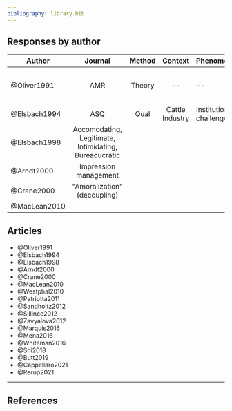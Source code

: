 ```yaml
---
bibliography: library.bib
---
```


## Responses by author

Author          | Journal   | Method    | Context           | Phenomenon                | Responses
---             | :-:       | :-:       | :-:               | ---                       | ------                      
@Oliver1991     | AMR       | Theory    | --                | --                        | Acquisce, Compromise, Avoid, Defy, Manipulate
@Elsbach1994    | ASQ       | Qual      | Cattle Industry   | Institutional challenges  | Denial, Acknowledgement
@Elsbach1998    | Accomodating, Legitimate, Intimidating, Bureacucratic
@Arndt2000      | Impression management
@Crane2000      | "Amoralization" (decoupling)
@MacLean2010    | 

## Articles

* @Oliver1991
* @Elsbach1994
* @Elsbach1998
* @Arndt2000
* @Crane2000
* @MacLean2010
* @Westphal2010
* @Patriotta2011
* @Sandholtz2012
* @Sillince2012
* @Zavyalova2012
* @Marquis2016
* @Mena2016
* @Whiteman2016
* @Shi2018
* @Butt2019
* @Cappellaro2021
* @Rerup2021

---

## References